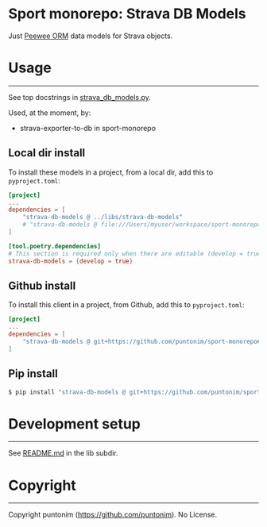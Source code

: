 **Sport monorepo: Strava DB Models**
====================================

Just [Peewee ORM](https://github.com/coleifer/peewee) data models for Strava objects.


Usage
=====

---

See top docstrings in [strava_db_models.py](strava_db_models/strava_db_models.py).

Used, at the moment, by:
 - strava-exporter-to-db in sport-monorepo


Local dir install
-----------------
To install these models in a project, from a local dir, add this to `pyproject.toml`:
```toml
[project]
...
dependencies = [
    "strava-db-models @ ../libs/strava-db-models"
    # "strava-db-models @ file:///Users/myuser/workspace/sport-monorepo/libs/strava-db-models"
]

[tool.poetry.dependencies]
# This section is required only when there are editable (develop = true) dependencies.
strava-db-models = {develop = true}
```

Github install
--------------
To install this client in a project, from Github, add this to `pyproject.toml`:
```toml
[project]
...
dependencies = [
    "strava-db-models @ git+https://github.com/puntonim/sport-monorepo#subdirectory=libs/strava-db-models",
]
```

Pip install
-----------
```sh
$ pip install "strava-db-models @ git+https://github.com/puntonim/sport-monorepo#subdirectory=libs/strava-db-models"
```


Development setup
=================

---

See [README.md](../README.md) in the lib subdir.


Copyright
=========

---

Copyright puntonim (https://github.com/puntonim). No License.
